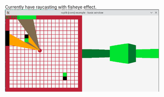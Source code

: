Currently have raycasting with fisheye effect.
![alt text](https://github.com/nurpy/raycast/blob/master/Screenshot_20240129_003450.png)

